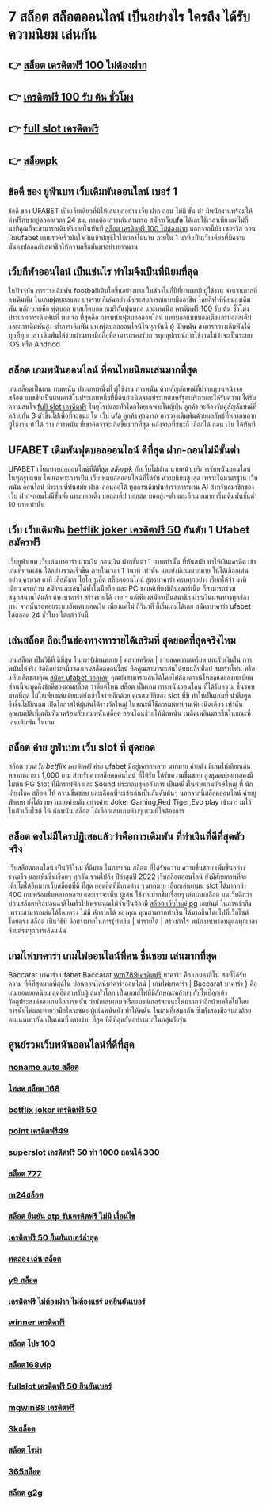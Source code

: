 # 7 สล็อต สล็อตออนไลน์  เป็นอย่างไร ใครถึง ได้รับความนิยม เล่นกัน

## 👉 [สล็อต เครดิตฟรี 100 ไม่ต้องฝาก](https://www.ufaeat.com/register/)
## 👉 [เครดิตฟรี 100 รับ ต้น ชั่วโมง](https://www.ufaeat.com/credit-free-50/)
## 👉 [full slot เครดิตฟรี](https://www.ufaeat.com/)
## 👉 [สล็อตpk](https://www.ufaeat.com/regis-ufabet-master-free/)

## ข้อดี ของ ยูฟ่าเบท  เว็บเดิมพันออนไลน์  เบอร์ 1

ข้อดี ของ UFABET เป็นเว็บเดียวที่มีให้เล่นทุกอย่าง  เว็บ ฝาก ถอน ไม่มี ขั้น ต่ํา  มีพนักงานพร้อมให้คำปรึกษาอยู่ตลอดเวลา 24 ชม. หากต้องการเล่นสามารถ  สมัครเว็บufa ได้เลยใช้เวลาเพียงแค่ไม่กี่นาทีคุณก็จะสามารถเดิมพันเลยในทันที [สล็อต เครดิตฟรี 100 ไม่ต้องฝาก](https://www.ufaeat.com/credit-free-50/) นอกจากนี้ยัง เซอร์วิส  ถอนเงินufabet  แบบรวดเร็วมันใจเงินเข้าบัญชีไวใช้เวลาไม่นาน ภายใน 1 นาที เป็นเว็บเดียวที่มีความมั่นคงปลอดภัยสมาชิกให้ความเชื่อมั่นมาอย่างยาวนาน


##  เว็บกีฬาออนไลน์   เป็นเช่นไร ทำไมจึงเป็นที่นิยมที่สุด

ในปัจจุบัน การวางเดิมพัน footballเติบโตขึ้นอย่างมาก ในช่วงไม่กี่ปีที่ผ่านมามี ผู้ใช้งาน จำนวนมากที่ลงเดิมพัน ในเกมฟุตบอลและ บางราย ก็เล่นอย่างมีประสบการณ์แบบมืออาชีพ โดยกีฬาที่นิยมลงเดิมพัน หลักๆเลยคือ ฟุตบอล บาสเก็ตบอล อเมริกันฟุตบอล และเทนนิส [เครดิตฟรี 100 รับ ต้น ชั่วโมง](https://www.ufaeat.com/) ประเภทการเดิมพันที่ พบเจอ ที่สุดคือ  การพนันฟุตบอลออนไลน์  แทงบอลแบบบอลเต็งและบอลสเต็ป และการเดิมพันสูง-ต่ำการเดิมพัน  แทงฟุตบอลออนไลน์ในทุกวันนี้  ผู้ นักพนัน สามารถวางเดิมพันได้ทุกที่ทุกเวลา เดิมพันได้ง่ายผ่านทางมือถือที่สามารถรองรับการทุกอุปกรณ์การใช้งานไม่ว่าจะเป็นระบบ iOS หรือ Andriod

## สล็อต  เกมพนันออนไลน์ ที่คนไทยนิยมเล่นมากที่สุด

 เกมสล็อตเป็นเกม เกมพนัน ประเภทหนึ่งที่ ผู้ใช้งาน  การพนัน ด้วยสัญลักษณ์ที่ปรากฏบนหน้าจอ สล็อต แมชชีนเป็นเกมคาสิโนประเภทหนึ่งที่มีต้นกำเนิดจากประเทศสหรัฐอเมริกาและได้รับความ  ได้รับความสนใจ [full slot เครดิตฟรี](https://www.ufaeat.com/regis-ufabet-master-free/) ในยุโรปและทั่วโลกโดยเฉพาะในญี่ปุ่น ลูกค้า จะต้องจับคู่สัญลักษณ์ที่คล้ายกัน 3 ตัวขึ้นไปเพื่อที่จะชนะ ใน เว็บ  ufa ลูกค้า สามารถ   การวางเดิมพันด้วยผลลัพธ์ที่หลากหลาย  ผู้ใช้งาน ทำได้ วาง  การพนัน ที่เขาคิดว่าจะเกิดขึ้นมากที่สุด หลังจากที่ชนะก็ เลือกได้ ถอน  เงิน ได้ทันที


## UFABET  เดิมพันฟุตบอลออนไลน์ ดีที่สุด ฝาก-ถอนไม่มีขั้นต่ำ

UFABET เว็บแทงบอลออนไลน์ที่ดีที่สุด *สล็อตpk* กับเว็บไม่ผ่าน นายหน้า  บริการรับพนันออนไลน์ในทุกรูปแบบ โดยเฉพาะการเป็น เว็บ ฟุตบอลออนไลน์ที่ได้รับ ความนิยมสูงสุด เพราะได้มาตรฐาน เว็บ พนัน ออนไลน์ มีระบบที่ทันสมัย ฝาก-ถอนออโต้  ทุกการเดิมพันทำรายการผ่าน AI สำหรับสมาชิกของเว็บ ฝาก-ถอนไม่มีขั้นต่ำ แทงบอลเต็ง บอลสเต็ป บอลสด บอลสูง-ต่ำ และอีกมากมาย เริ่มเดิมพันขั้นต่ำ 10 บาทเท่านั้น


## เว็บ เว็บเดิมพัน  [betflik joker เครดิตฟรี 50](https://www.ufaeat.com/) อันดับ 1 Ufabet  สมัครฟรี

 เว็บยูฟ่าเบท  เว็บเล่นบาคาร่า ฝากเงิน ถอนเงิน  ฝากขั้นต่ำ 1 บาทเท่านั้น ที่ทันสมัย ทำให้เงินเครดิต เข้าเกมที่ท่านเล่น ได้อย่างรวดเร็วขึ้น ภายในเวลา  1 วินาที  เท่านั้น และยังมีเกมมากมาย  ให้ได้เลือกเล่นอย่าง ครบรส อาทิ เสือมังกร ไฮโล รูเล็ต สล็อตออนไลน์ สูตรบาคาร่า ครบทุกอย่าง เรียกได้ว่า มาที่เดียว ครบถ้วน สมัครและเล่นได้ทั้งในมือถือ และ PC ขอแค่เพียงมีอินเตอร์เน็ต ก็สามารถร่วมสนุกสนานได้แล้ว แทงบาคาร่า สร้างรายได้ ง่าย ๆ แค่เพียงสมัครเป็นสมาชิก ฝากเงินผ่านทางทุกช่องทาง จากนั้นรอคอยระบบอัพเดทยอดเงิน เพียงแค่ไม่ กี่วินาที ก็เริ่มเล่นได้เลย สมัครบาคาร่า ufabet ได้ตลอด 24 ชั่วโมง ได้แล้ววันนี้ 


## เล่นสล็อต ถือเป็นช่องทางหารายได้เสริมที่ สุดยอดที่สุดจริงไหม

เกมสล็อต เป็นวิธีที่ ดีที่สุด ในการ{ผ่อนคลาย | คลายเครียด | ช่วยลดความเครียด และรับเงินใน การพนันได้จริง ข้อดีอย่างหนึ่งของเกมสล็อตออนไลน์ คือคุณสามารถเล่นได้บนแล็ปท็อป สมาร์ทโฟน หรือแท็บเล็ตของคุณ [สมัคร ufabet วอลเลท](https://www.ufaeat.com/regis-ufabet-master-free/) คุณยังสามารถเล่นได้โดยไม่ต้องดาวน์โหลดและลงทะเบียน ส่วนนี้จะพูดถึงข้อดีของเกมสล็อต ว่าดีแค่ไหน  สล็อต เป็นเกม การพนันออนไลน์ ที่ได้รับความ ชื่นชอบมากที่สุด ไม่ใช่เพียงเล่นง่ายแต่ยังเข้าใจง่ายอีกด้วย คุณสมบัติของ slot ที่มี ทำให้เป็นเกมที่ น่าดึงดูด ยิ่งขึ้นไปอีกเกม เปิดโอกาสให้ผู้เล่นได้รางวัลใหญ่ ในขณะที่ใช้ความพยายามเพียงนิดเดียว เท่านั้น คุณสมบัติเพิ่มเติมที่มาพร้อมกับเกมพนันสล็อต  ออนไลน์ช่วยให้นักพนัน เพลิดเพลินมากขึ้นในขณะที่ เล่นเดิมพัน ในเกม


##  สล็อต  ค่าย  ยูฟ่าเบท  เว็บ  slot ที่ สุดยอด

 สล็อต *รวมเว็บ betflix เครดิตฟรี* ค่าย  ufabet  มีอยู่หลากหลาย มากมาย  ค่ายดัง มีเกมให้เลือกเล่น หลากหลาย เ 1,000 เกม สำหรับค่ายสล็อตออนไลน์ ที่ได้รับ ได้รับความชื่นชอบ สูงสุดตลอดกาลคงมีไม่พ้น PG Slot ที่มีกราฟฟิก และ Sound ประกอบสุดอลังการ เป็นหนึ่งในค่ายเกมยักษ์ใหญ่ ที่ นักเสี่ยงโชค สล็อต ให้ ความชื่นชอบ และเลือกที่จะเข้าเล่นเป็นอันดับต้นๆ  นอกจากนี้สล็อตออนไลน์ ค่ายยูฟ่าเบท ยังได้รวบรวมเอาค่ายดัง อย่างค่าย Joker Gaming,Red Tiger,Evo play เข้ามารวมไว้ในตัวเว็บไซต์  ให้ นักพนัน สล็อต  ได้เลือกเล่นเกมต่างๆ ตามที่ใจต้องการ  

## สล็อต  คงไม่มีใครปฏิเสธแล้วว่าคือการเดิมพัน ที่ทำเงินที่ดีที่สุดตัวจริง

 เว็บสล็อตออนไลน์ เป็นวิธีใหม่ ที่ดีมาก ในการเล่น สล็อต ที่ได้รับความ ความชื่นชอบ เพิ่มขึ้นอย่างรวดเร็ว และเพิ่มขึ้นเรื่อยๆ ทุกวัน รวมไปถึง ปีล่าสุดปี 2022 เว็บสล็อตออนไลน์  ยังมีศักยภาพที่จะเติบโตได้อีกมากเว็บสล็อตที่ดี ที่สุด  ยอดฮิตที่มีเกมต่าง ๆ มากมาย เลือกเล่นเกมน slot ได้มากกว่า 400 เกมพร้อมธีมหลากหลาย และเราจะเห็น ผู้เล่น ใช้งานมากขึ้นเรื่อยๆ เล่นเกมสล็อต บนเว็บดีกว่าบ่อนสล็อตหรือบ่อนคาสิโนทั่วไปเพราะคุณไม่จำเป็นต้องมี [สล็อต เว็บใหญ่ pg](https://www.ufaeat.com/register/) เอเย่นต์ ในการเข้าถึงเพราะสามารถเล่นได้โดยตรง ไม่มี หักรายได้ ของคุณ คุณสามารถทำเงิน ได้มากขึ้นโดยไปที่เว็บไซต์โดยตรง สล็อต เป็นวิธีที่ ดีอย่างมากในการ{ทำเงิน | ทำรายได้ | สร้างกำไร พนักงานพร้อมดูแลทุกเวลาจ่ายตรงทุกการเล่นแน่น

##  เกมไพ่บาคาร่า  เกมไพ่ออนไลน์ที่คน ชื่นชอบ  เล่นมากที่สุด

 Baccarat บาคาร่า  ufabet   Baccarat [wm789เครดิตฟรี](https://www.ufaeat.com/ทางเข้ายูฟ่าเบท-ufabet/) บาคาร่า  คือ เกมคาสิโน สดที่ได้รับความ ที่ดีที่สุดมากที่สุดใน บ่อนออนไลน์บาคาร่าออนไลน์ | เกมไพ่บาคาร่า | Baccarat บาคาร่า } คือ เกมยอดยอดนิยม สุดฮิตสำหรับผู้เล่นทั่วโลก เป็นเกมส์ไพ่ที่มีลักษณะคล้ายๆ กับไพ่ป๊อกเด้ง วัตถุประสงค์ของเกมคือการพนัน ว่านักเล่นเกม หรือแบงค์เกอร์จะชนะไพ่มากกว่าอีกฝ่ายหรือไม่โดยการนับไพ่และทายว่ามือใดจะชนะ  ผู้เล่นพนันยัง   ทำให้พนัน ในเกมที่เสมอกัน ซึ่งทั้งสองมือจบลงด้วยคะแนนเท่ากัน เป็นเกมที่  แทงง่าย ที่สุด ที่ดีที่สุดกันอย่างมากในกลุ่มวัยรุ่น


## ศูนย์รวมเว็บพนันออนไลน์ที่ดีที่สุด

### [noname auto สล็อต](https://atom.io/themes/ทางเข้า%20ufaeat%20star99.%20com%20เกม%20มือ%20ถือ%20สล็อต%20008%20สล็อต%20เว็บตรง%20100%)
### [โหลด สล็อต 168](https://atom.io/themes/ทางเข้า%20ufaeat%20รวมเว็บ%20superslot%20เครดิตฟรี%20008%20สล็อต%20เว็บตรง%20100%)
### [betflix joker เครดิตฟรี 50](https://atom.io/themes/ทางเข้า%20ufaeat%20สล็อต789เว็บตรง%20008%20สล็อต%20เว็บตรง%20100%)
### [point เครดิตฟรี49](https://atom.io/themes/ทางเข้า%20ufaeat%20superslot%20เครดิตฟรี%2050%20otp%202021%20008%20สล็อต%20เว็บตรง%20100%)
### [superslot เครดิตฟรี 50 ทำ 1000 ถอนได้ 300](https://atom.io/themes/ทางเข้า%20ufaeat%20เครดิตฟรี%20ไม่ต้องฝาก%20ไม่ต้องแชร์%202022%20008%20สล็อต%20เว็บตรง%20100%)
### [สล็อต 777](https://atom.io/themes/ทางเข้า%20ufaeat%20เว็บ%20สล็อต%20ฝาก%2010%20รับ%20100%20008%20สล็อต%20เว็บตรง%20100%)
### [m24สล็อต](https://atom.io/themes/ทางเข้า%20ufaeat%20wo365%20เครดิตฟรี18บาท%20008%20สล็อต%20เว็บตรง%20100%)
### [สล็อต ยืนยัน otp รับเครดิตฟรี ไม่มี เงื่อนไข](https://atom.io/themes/ทางเข้า%20ufaeat%20สล็อต888ฟรีเครดิต%202021%20008%20สล็อต%20เว็บตรง%20100%)
### [เครดิตฟรี 50 ยืนยันเบอร์ล่าสุด](https://atom.io/themes/ทางเข้า%20ufaeat%20สล็อต%20999%20ฟรีเครดิต%20100%20008%20สล็อต%20เว็บตรง%20100%)
### [ทดลอง เล่น สล็อต](https://atom.io/themes/ทางเข้า%20ufaeat%20เครดิตฟรี200%20008%20สล็อต%20เว็บตรง%20100%)
### [y9 สล็อต](https://atom.io/themes/ทางเข้า%20ufaeat%20สล็อต%20โปร%20100%20008%20สล็อต%20เว็บตรง%20100%)
### [เครดิตฟรี ไม่ต้องฝาก ไม่ต้องแชร์ แค่ยืนยันเบอร์](https://atom.io/themes/ทางเข้า%20ufaeat%20เครดิตฟรี%20ไม่มี%20เงื่อนไข%20แค่สมัคร%20008%20สล็อต%20เว็บตรง%20100%)
### [winner เครดิตฟรี](https://atom.io/themes/ทางเข้า%20ufaeat%20สล็อตออนไลน์%201688%20เครดิตฟรี%20008%20สล็อต%20เว็บตรง%20100%)
### [สล็อต โปร 100](https://atom.io/themes/ทางเข้า%20ufaeat%20superslot%20เครดิตฟรี%2050%20ถอนได้%20300%20008%20สล็อต%20เว็บตรง%20100%)
### [สล็อต168vip](https://atom.io/themes/ทางเข้า%20ufaeat%20wm789เครดิตฟรี%20008%20สล็อต%20เว็บตรง%20100%)
### [fullslot เครดิตฟรี 50 ยืนยันเบอร์](https://atom.io/themes/ทางเข้า%20ufaeat%20เครดิตฟรี%202022%20ล่าสุด%20008%20สล็อต%20เว็บตรง%20100%)
### [mgwin88 เครดิตฟรี](https://atom.io/themes/ทางเข้า%20ufaeat%20joker%20เครดิตฟรี%2050%20แค่สมัคร%20008%20สล็อต%20เว็บตรง%20100%)
### [3kสล็อต](https://atom.io/themes/ทางเข้า%20ufaeat%20สล็อต585%20008%20สล็อต%20เว็บตรง%20100%)
### [สล็อต โรม่า](https://atom.io/themes/ทางเข้า%20ufaeat%20สล็อต1668%20008%20สล็อต%20เว็บตรง%20100%)
### [365สล็อต](https://atom.io/themes/ทางเข้า%20ufaeat%20joker%20สล็อต%20ฟรีเครดิต%20008%20สล็อต%20เว็บตรง%20100%)
### [สล็อต g2g](https://atom.io/themes/ทางเข้า%20ufaeat%20สล็อตxd%20008%20สล็อต%20เว็บตรง%20100%)
